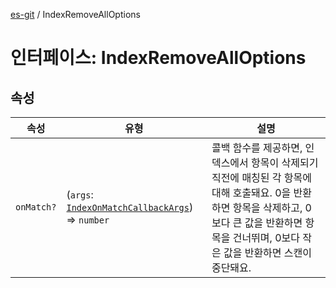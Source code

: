 [es-git](../globals.md) / IndexRemoveAllOptions

# 인터페이스: IndexRemoveAllOptions

## 속성

| 속성                              | 유형                                                                              | 설명                                                                                                                    |
|---------------------------------|---------------------------------------------------------------------------------|-----------------------------------------------------------------------------------------------------------------------|
| <a id="onmatch"></a> `onMatch?` | (`args`: [`IndexOnMatchCallbackArgs`](IndexOnMatchCallbackArgs.md)) => `number` | 콜백 함수를 제공하면, 인덱스에서 항목이 삭제되기 직전에 매칭된 각 항목에 대해 호출돼요. 0을 반환하면 항목을 삭제하고, 0보다 큰 값을 반환하면 항목을 건너뛰며, 0보다 작은 값을 반환하면 스캔이 중단돼요. |
